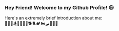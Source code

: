 ###  Hey Friend! Welcome to my Github Profile! :smiley:


Here's an extremely brief introduction about me:   
:man_cook::man_dancing::snowboarder::basketball_man::biking_man::dog2::cat2::camping::motorcycle::skateboard::flying_disc::art::house_with_garden:

<!--
**ianfshirley/ianfshirley** is a ✨ _special_ ✨ repository because its `README.md` (this file) appears on your GitHub profile.

Here are some ideas to get you started:

- 🔭 I’m currently working on ...
- 🌱 I’m currently learning ...
- 👯 I’m looking to collaborate on ...
- 🤔 I’m looking for help with ...
- 💬 Ask me about ...
- 📫 How to reach me: ...
- 😄 Pronouns: ...
- ⚡ Fun fact: ...
-->
